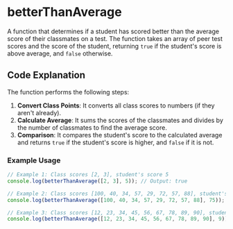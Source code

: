 # betterThanAverage

A function that determines if a student has scored better than the average score of their classmates on a test. The function takes an array of peer test scores and the score of the student, returning `true` if the student's score is above average, and `false` otherwise.

## Code Explanation

The function performs the following steps:

1. **Convert Class Points**: It converts all class scores to numbers (if they aren't already).
2. **Calculate Average**: It sums the scores of the classmates and divides by the number of classmates to find the average score.
3. **Comparison**: It compares the student's score to the calculated average and returns `true` if the student's score is higher, and `false` if it is not.

### Example Usage

```javascript
// Example 1: Class scores [2, 3], student's score 5
console.log(betterThanAverage([2, 3], 5)); // Output: true

// Example 2: Class scores [100, 40, 34, 57, 29, 72, 57, 88], student's score 75
console.log(betterThanAverage([100, 40, 34, 57, 29, 72, 57, 88], 75)); // Output: true

// Example 3: Class scores [12, 23, 34, 45, 56, 67, 78, 89, 90], student's score 9
console.log(betterThanAverage([12, 23, 34, 45, 56, 67, 78, 89, 90], 9)); // Output: false
